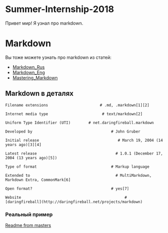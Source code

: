 # Summer-Internship-2018

Привет мир!
Я узнал про markdown.

# Markdown 

Вы тоже можете узнать про markdown из статей: 
* [Markdown_Rus](https://ru.wikipedia.org/wiki/Markdown) 
* [Markdown_Eng](https://en.wikipedia.org/wiki/Markdown) 
* [Mastering_Markdown](https://guides.github.com/features/mastering-markdown/) 
	
## Markdown в деталях 
```
Filename extensions                       # .md, .markdown[1][2]

Internet media type                        # text/markdown[2]

Uniform Type Identifier (UTI)        # net.daringfireball.markdown

Developed by                                   # John Gruber

Initial release                                   # March 19, 2004 (14 years ago)[3][4]

Latest release                                   # 1.0.1 (December 17, 2004 (13 years ago)[5])

Type of format                                 # Markup language

Extended to                                      # MultiMarkdown, Markdown Extra, CommonMark[6]

Open format?                                   # yes[7]

Website                                              # [daringfireball](http://daringfireball.net/projects/markdown)
```

### Реальный пример 

[Readme from masters](https://github.com/Microsoft/TypeScript/blob/master/README.md)